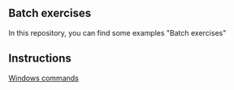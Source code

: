 ## Batch exercises
In this repository, you can find some examples "Batch exercises"

## Instructions
<a href="https://docs.microsoft.com/es-es/windows-server/administration/windows-commands/windows-commands">Windows commands</a>
